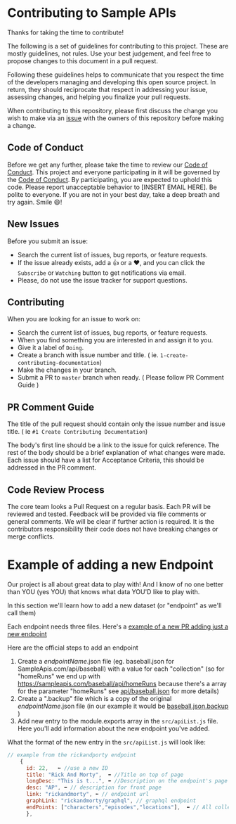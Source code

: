 # Contributing to Sample APIs

Thanks for taking the time to contribute!

The following is a set of guidelines for contributing to this project. These are mostly guidelines, not rules. Use your best judgement, and feel free to propose changes to this document in a pull request.

Following these guidelines helps to communicate that you respect the time of the developers managing and developing this open source project. In return, they should reciprocate that respect in addressing your issue, assessing changes, and helping you finalize your pull requests.

When contributing to this repository, please first discuss the change you wish to make via an [issue](https://github.com/jermbo/SampleAPIs/issues) with the owners of this repository before making a change.

## Code of Conduct

Before we get any further, please take the time to review our [Code of Conduct](https://github.com/jermbo/SampleAPIs/blob/master/CODE_OF_CONDUCT.md). This project and everyone participating in it will be governed by the [Code of Conduct](https://github.com/jermbo/SampleAPIs/blob/master/CODE_OF_CONDUCT.md). By participating, you are expected to uphold this code. Please report unacceptable behavior to [INSERT EMAIL HERE]. Be polite to everyone. If you are not in your best day, take a deep breath and try again. Smile 😄!

## New Issues

Before you submit an issue:

- Search the current list of issues, bug reports, or feature requests.
- If the issue already exists, add a 👍 or a ❤️, and you can click the `Subscribe` or `Watching` button to get notifications via email.
- Please, do not use the issue tracker for support questions.

## Contributing

When you are looking for an issue to work on:

- Search the current list of issues, bug reports, or feature requests.
- When you find something you are interested in and assign it to you.
- Give it a label of `Doing`.
- Create a branch with issue number and title. ( ie. `1-create-contributing-documentation`)
- Make the changes in your branch.
- Submit a PR to `master` branch when ready. ( Please follow PR Comment Guide )

## PR Comment Guide

The title of the pull request should contain only the issue number and issue title. ( ie `#1 Create Contributing Documentation`)

The body's first line should be a link to the issue for quick reference. The rest of the body should be a brief explanation of what changes were made. Each issue should have a list for Acceptance Criteria, this should be addressed in the PR comment.

## Code Review Process

The core team looks a Pull Request on a regular basis. Each PR will be reviewed and tested. Feedback will be provided via file comments or general comments. We will be clear if further action is required. It is the contributors responsibility their code does not have breaking changes or merge conflicts.


# Example of adding a new Endpoint

Our project is all about great data to play with!
And I know of no one better than YOU (yes YOU) that knows what data YOU'D like to play with. 

In this section we'll learn how to add a new dataset (or "endpoint" as we'll call them)

Each endpoint needs three files. Here's a [example of a new PR adding just a new endpoint](https://github.com/jermbo/SampleAPIs/pull/89)

Here are the official steps to add an endpoint
1) Create a <i>endpointName</i>.json file (eg. baseball.json for SampleApis.com/api/baseball) with a value for each "collection" (so for "homeRuns" we end up with https://sampleapis.com/baseball/api/homeRuns because there's a array for the parameter "homeRuns" see [api/baseball.json](/src/api/baseball.json) for more details)
2) Create a ".backup" file which is a copy of the original  <i>endpointName</i>.json file (in our example it would be [baseball.json.backup](/src/api/baseball.json.backup) )
3) Add new entry to the module.exports array in the ```src/apiList.js``` file. Here you'll add information about the new endpoint you've added.

What the format of the new entry in the ```src/apiList.js``` will look like:
```javascript
// example from the rickandporty endpoint
    {
      id: 22,   ⬅ //use a new ID
      title: "Rick And Morty",  ⬅ //Title on top of page
      longDesc: "This is t...", ⬅ //Description on the endpoint's page
      desc: "AP", ⬅ // description for front page
      link: "rickandmorty", ⬅ // endpoint url
      graphLink: "rickandmorty/graphql", // graphql endpoint
      endPoints: ["characters","episodes","locations"],  ⬅ // All collections (or properties) in the endpoint from the endpointName.json file
      },
```



